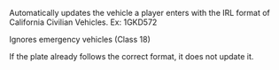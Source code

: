 Automatically updates the vehicle a player enters with the IRL format of California Civilian Vehicles. Ex: 1GKD572

Ignores emergency vehicles (Class 18)

If the plate already follows the correct format, it does not update it.
